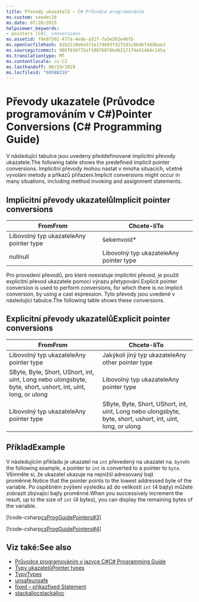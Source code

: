 ```yaml
---
title: Převody ukazatelů – C# Průvodce programováním
ms.custom: seodec18
ms.date: 07/20/2015
helpviewer_keywords:
- pointers [C#], conversions
ms.assetid: f0e87502-477a-4ede-a31f-7a3e262e46fb
ms.openlocfilehash: 81b2110e6a571e174693fd272d1c6b4bf44dbae3
ms.sourcegitcommit: 986f836f72ef10876878bd6217174e41464c145a
ms.translationtype: MT
ms.contentlocale: cs-CZ
ms.lasthandoff: 08/19/2019
ms.locfileid: "69588218"
---
```

# <a name="pointer-conversions-c-programming-guide"></a><span data-ttu-id="37967-102">Převody ukazatele (Průvodce programováním v C#)</span><span class="sxs-lookup"><span data-stu-id="37967-102">Pointer Conversions (C# Programming Guide)</span></span>
<span data-ttu-id="37967-103">V následující tabulce jsou uvedeny předdefinované implicitní převody ukazatele.</span><span class="sxs-lookup"><span data-stu-id="37967-103">The following table shows the predefined implicit pointer conversions.</span></span> <span data-ttu-id="37967-104">Implicitní převody mohou nastat v mnoha situacích, včetně vyvolání metody a příkazů přiřazení.</span><span class="sxs-lookup"><span data-stu-id="37967-104">Implicit conversions might occur in many situations, including method invoking and assignment statements.</span></span>  
  
## <a name="implicit-pointer-conversions"></a><span data-ttu-id="37967-105">Implicitní převody ukazatelů</span><span class="sxs-lookup"><span data-stu-id="37967-105">Implicit pointer conversions</span></span>  
  
|<span data-ttu-id="37967-106">From</span><span class="sxs-lookup"><span data-stu-id="37967-106">From</span></span>|<span data-ttu-id="37967-107">Chcete-li</span><span class="sxs-lookup"><span data-stu-id="37967-107">To</span></span>|  
|----------|--------|  
|<span data-ttu-id="37967-108">Libovolný typ ukazatele</span><span class="sxs-lookup"><span data-stu-id="37967-108">Any pointer type</span></span>|<span data-ttu-id="37967-109">šekem</span><span class="sxs-lookup"><span data-stu-id="37967-109">void\*</span></span>|  
|<span data-ttu-id="37967-110">null</span><span class="sxs-lookup"><span data-stu-id="37967-110">null</span></span>|<span data-ttu-id="37967-111">Libovolný typ ukazatele</span><span class="sxs-lookup"><span data-stu-id="37967-111">Any pointer type</span></span>|  
  
 <span data-ttu-id="37967-112">Pro provedení převodů, pro které neexistuje implicitní převod, je použit explicitní převod ukazatele pomocí výrazu přetypování.</span><span class="sxs-lookup"><span data-stu-id="37967-112">Explicit pointer conversion is used to perform conversions, for which there is no implicit conversion, by using a cast expression.</span></span> <span data-ttu-id="37967-113">Tyto převody jsou uvedené v následující tabulce.</span><span class="sxs-lookup"><span data-stu-id="37967-113">The following table shows these conversions.</span></span>  
  
## <a name="explicit-pointer-conversions"></a><span data-ttu-id="37967-114">Explicitní převody ukazatelů</span><span class="sxs-lookup"><span data-stu-id="37967-114">Explicit pointer conversions</span></span>  
  
|<span data-ttu-id="37967-115">From</span><span class="sxs-lookup"><span data-stu-id="37967-115">From</span></span>|<span data-ttu-id="37967-116">Chcete-li</span><span class="sxs-lookup"><span data-stu-id="37967-116">To</span></span>|  
|----------|--------|  
|<span data-ttu-id="37967-117">Libovolný typ ukazatele</span><span class="sxs-lookup"><span data-stu-id="37967-117">Any pointer type</span></span>|<span data-ttu-id="37967-118">Jakýkoli jiný typ ukazatele</span><span class="sxs-lookup"><span data-stu-id="37967-118">Any other pointer type</span></span>|  
|<span data-ttu-id="37967-119">SByte, Byte, Short, UShort, int, uint, Long nebo ulong</span><span class="sxs-lookup"><span data-stu-id="37967-119">sbyte, byte, short, ushort, int, uint, long, or ulong</span></span>|<span data-ttu-id="37967-120">Libovolný typ ukazatele</span><span class="sxs-lookup"><span data-stu-id="37967-120">Any pointer type</span></span>|  
|<span data-ttu-id="37967-121">Libovolný typ ukazatele</span><span class="sxs-lookup"><span data-stu-id="37967-121">Any pointer type</span></span>|<span data-ttu-id="37967-122">SByte, Byte, Short, UShort, int, uint, Long nebo ulong</span><span class="sxs-lookup"><span data-stu-id="37967-122">sbyte, byte, short, ushort, int, uint, long, or ulong</span></span>|  
  
## <a name="example"></a><span data-ttu-id="37967-123">Příklad</span><span class="sxs-lookup"><span data-stu-id="37967-123">Example</span></span>  
 <span data-ttu-id="37967-124">V následujícím příkladu je ukazatel na `int` převedený na ukazatel na. `byte`</span><span class="sxs-lookup"><span data-stu-id="37967-124">In the following example, a pointer to `int` is converted to a pointer to `byte`.</span></span> <span data-ttu-id="37967-125">Všimněte si, že ukazatel ukazuje na nejnižší adresovaný bajt proměnné.</span><span class="sxs-lookup"><span data-stu-id="37967-125">Notice that the pointer points to the lowest addressed byte of the variable.</span></span> <span data-ttu-id="37967-126">Po úspěšném zvýšení výsledku až do velikosti `int` (4 bajty) můžete zobrazit zbývající bajty proměnné.</span><span class="sxs-lookup"><span data-stu-id="37967-126">When you successively increment the result, up to the size of `int` (4 bytes), you can display the remaining bytes of the variable.</span></span>  
  
 [!code-csharp[csProgGuidePointers#3](~/samples/snippets/csharp/VS_Snippets_VBCSharp/csProgGuidePointers/CS/Pointers2.cs#3)]  
  
 [!code-csharp[csProgGuidePointers#4](~/samples/snippets/csharp/VS_Snippets_VBCSharp/csProgGuidePointers/CS/Pointers.cs#4)]  
  
## <a name="see-also"></a><span data-ttu-id="37967-127">Viz také:</span><span class="sxs-lookup"><span data-stu-id="37967-127">See also</span></span>

- [<span data-ttu-id="37967-128">Průvodce programováním v jazyce C#</span><span class="sxs-lookup"><span data-stu-id="37967-128">C# Programming Guide</span></span>](../index.md)
- [<span data-ttu-id="37967-129">Typy ukazatelů</span><span class="sxs-lookup"><span data-stu-id="37967-129">Pointer types</span></span>](./pointer-types.md)
- [<span data-ttu-id="37967-130">Typy</span><span class="sxs-lookup"><span data-stu-id="37967-130">Types</span></span>](../../language-reference/keywords/types.md)
- [<span data-ttu-id="37967-131">unsafe</span><span class="sxs-lookup"><span data-stu-id="37967-131">unsafe</span></span>](../../language-reference/keywords/unsafe.md)
- [<span data-ttu-id="37967-132">fixed – příkaz</span><span class="sxs-lookup"><span data-stu-id="37967-132">fixed Statement</span></span>](../../language-reference/keywords/fixed-statement.md)
- [<span data-ttu-id="37967-133">stackalloc</span><span class="sxs-lookup"><span data-stu-id="37967-133">stackalloc</span></span>](../../language-reference/operators/stackalloc.md)
